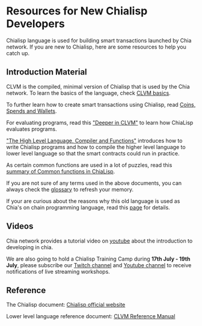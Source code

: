 # Resources for New Chialisp Developers 
Chialisp language is used for building smart transactions launched by Chia network. 
If you are new to Chialisp, here are some resources to help you catch up. 


## Introduction Material 

CLVM is the compiled, minimal version of Chialisp that is used by the Chia network. To learn the basics of the language, check [CLVM basics](https://chialisp.com/docs/). 

To further learn how to create smart transactions using Chialisp, read [Coins, Spends and Wallets](https://chialisp.com/docs/coins_spends_and_wallets).

For evaluating programs, read this ["Deeper in CLVM"](https://chialisp.com/docs/deeper_into_clvm) to learn how ChiaLisp evaluates programs. 

["The High Level Language, Compiler and Functions"](https://chialisp.com/docs/high_level_lang) introduces how to write Chialisp programs and how to compile the higher level language to lower level language so that the smart contracts could run in practice. 

As certain common functions are used in a lot of puzzles, read this [summary of Common functions in ChiaLisp](https://chialisp.com/docs/common_functions). 

If you are not sure of any terms used in the above documents, you can always check the [glossary](https://chialisp.com/docs/glossary/) to refresh your memory. <br>

If your are curious about the reasons why this old language is used as Chia's on chain programming language, read this [page](https://chialisp.com/) for details. 


## Videos 

Chia network provides a tutorial video on [youtube](https://www.youtube.com/watch?v=dEFLJSU87K8&t=1768s) about the introduction to developing in chia.<br>

We are also going to hold a Chialisp Training Camp during **17th July - 19th July**, please subscribe our [Twitch channel](https://www.twitch.tv/siriuslabs) and [Youtube channel](https://www.youtube.com/channel/UCI7jc7zBcIvlISfCFLfSkCA) to receive notifications of live streaming workshops.



## Reference 
The Chialisp document: [Chialisp official website](https://chialisp.com/#developer-documentation)

Lower level language reference document: [CLVM Reference Manual](https://chialisp.com/docs/ref/clvm/)
